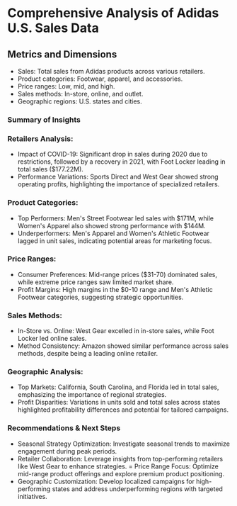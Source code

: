 # Comprehensive Analysis of Adidas U.S. Sales Data

## Metrics and Dimensions

- Sales: Total sales from Adidas products across various retailers.
- Product categories: Footwear, apparel, and accessories.
- Price ranges: Low, mid, and high.
- Sales methods: In-store, online, and outlet.
- Geographic regions: U.S. states and cities.

### Summary of Insights

### Retailers Analysis:
- Impact of COVID-19: Significant drop in sales during 2020 due to restrictions, followed by a recovery in 2021, with Foot Locker leading in total sales ($177.22M).
- Performance Variations: Sports Direct and West Gear showed strong operating profits, highlighting the importance of specialized retailers.

### Product Categories:
- Top Performers: Men's Street Footwear led sales with $171M, while Women's Apparel also showed strong performance with $144M.
- Underperformers: Men's Apparel and Women's Athletic Footwear lagged in unit sales, indicating potential areas for marketing focus.

### Price Ranges:
- Consumer Preferences: Mid-range prices ($31-70) dominated sales, while extreme price ranges saw limited market share.
- Profit Margins: High margins in the $0-10 range and Men's Athletic Footwear categories, suggesting strategic opportunities.

### Sales Methods:
- In-Store vs. Online: West Gear excelled in in-store sales, while Foot Locker led online sales.
- Method Consistency: Amazon showed similar performance across sales methods, despite being a leading online retailer.

### Geographic Analysis:
- Top Markets: California, South Carolina, and Florida led in total sales, emphasizing the importance of regional strategies.
- Profit Disparities: Variations in units sold and total sales across states highlighted profitability differences and potential for tailored campaigns.

### Recommendations & Next Steps
- Seasonal Strategy Optimization: Investigate seasonal trends to maximize engagement during peak periods.
- Retailer Collaboration: Leverage insights from top-performing retailers like West Gear to enhance strategies.
= Price Range Focus: Optimize mid-range product offerings and explore premium product positioning.
- Geographic Customization: Develop localized campaigns for high-performing states and address underperforming regions with targeted initiatives.
